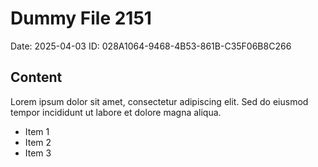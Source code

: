 # Dummy File 2151

Date: 2025-04-03
ID: 028A1064-9468-4B53-861B-C35F06B8C266

## Content

Lorem ipsum dolor sit amet, consectetur adipiscing elit.
Sed do eiusmod tempor incididunt ut labore et dolore magna aliqua.

* Item 1
* Item 2
* Item 3

